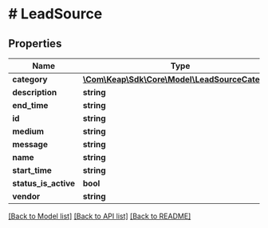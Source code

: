 # # LeadSource

## Properties

Name | Type | Description | Notes
------------ | ------------- | ------------- | -------------
**category** | [**\Com\Keap\Sdk\Core\Model\LeadSourceCategory**](LeadSourceCategory.md) |  | [optional]
**description** | **string** |  | [optional]
**end_time** | **string** |  | [optional]
**id** | **string** |  | [optional]
**medium** | **string** |  | [optional]
**message** | **string** |  | [optional]
**name** | **string** |  | [optional]
**start_time** | **string** |  | [optional]
**status_is_active** | **bool** |  | [optional]
**vendor** | **string** |  | [optional]

[[Back to Model list]](../../README.md#models) [[Back to API list]](../../README.md#endpoints) [[Back to README]](../../README.md)
